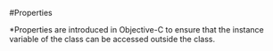 #Properties

*Properties are introduced in Objective-C to ensure that the instance variable of the class can be accessed outside the class.
